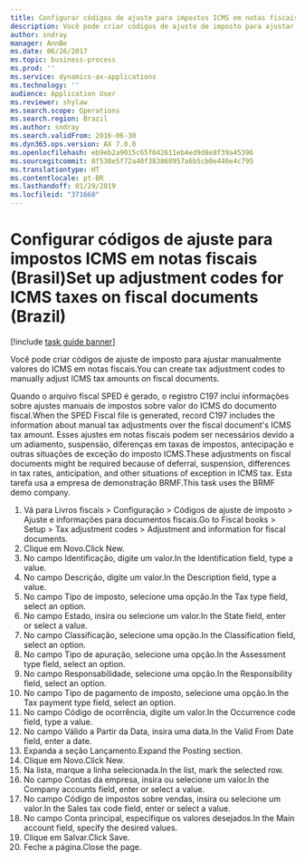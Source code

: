 ```yaml
---
title: Configurar códigos de ajuste para impostos ICMS em notas fiscais (Brasil)
description: Você pode criar códigos de ajuste de imposto para ajustar manualmente valores do ICMS em notas fiscais.
author: sndray
manager: AnnBe
ms.date: 06/26/2017
ms.topic: business-process
ms.prod: ''
ms.service: dynamics-ax-applications
ms.technology: ''
audience: Application User
ms.reviewer: shylaw
ms.search.scope: Operations
ms.search.region: Brazil
ms.author: sndray
ms.search.validFrom: 2016-06-30
ms.dyn365.ops.version: AX 7.0.0
ms.openlocfilehash: eb9eb2a9015c65f042611eb4ed9d8e8f39a45396
ms.sourcegitcommit: 0f530e5f72a40f383868957a6b5cb0e446e4c795
ms.translationtype: HT
ms.contentlocale: pt-BR
ms.lasthandoff: 01/29/2019
ms.locfileid: "371668"
---
```

# <a name="set-up-adjustment-codes-for-icms-taxes-on-fiscal-documents-brazil"></a><span data-ttu-id="72835-103">Configurar códigos de ajuste para impostos ICMS em notas fiscais (Brasil)</span><span class="sxs-lookup"><span data-stu-id="72835-103">Set up adjustment codes for ICMS taxes on fiscal documents (Brazil)</span></span>

[!include [task guide banner](../../includes/task-guide-banner.md)]

<span data-ttu-id="72835-104">Você pode criar códigos de ajuste de imposto para ajustar manualmente valores do ICMS em notas fiscais.</span><span class="sxs-lookup"><span data-stu-id="72835-104">You can create tax adjustment codes to manually adjust ICMS tax amounts on fiscal documents.</span></span>

<span data-ttu-id="72835-105">Quando o arquivo fiscal SPED é gerado, o registro C197 inclui informações sobre ajustes manuais de impostos sobre valor do ICMS do documento fiscal.</span><span class="sxs-lookup"><span data-stu-id="72835-105">When the SPED Fiscal file is generated, record C197 includes the information about manual tax adjustments over the fiscal document's ICMS tax amount.</span></span> <span data-ttu-id="72835-106">Esses ajustes em notas fiscais podem ser necessários devido a um adiamento, suspensão, diferenças em taxas de impostos, antecipação e outras situações de exceção do imposto ICMS.</span><span class="sxs-lookup"><span data-stu-id="72835-106">These adjustments on fiscal documents might be required because of deferral, suspension, differences in tax rates, anticipation, and other situations of exception in ICMS tax.</span></span> <span data-ttu-id="72835-107">Esta tarefa usa a empresa de demonstração BRMF.</span><span class="sxs-lookup"><span data-stu-id="72835-107">This task uses the BRMF demo company.</span></span>

1. <span data-ttu-id="72835-108">Vá para Livros fiscais > Configuração > Códigos de ajuste de imposto > Ajuste e informações para documentos fiscais.</span><span class="sxs-lookup"><span data-stu-id="72835-108">Go to Fiscal books > Setup > Tax adjustment codes > Adjustment and information for fiscal documents.</span></span>
2. <span data-ttu-id="72835-109">Clique em Novo.</span><span class="sxs-lookup"><span data-stu-id="72835-109">Click New.</span></span>
3. <span data-ttu-id="72835-110">No campo Identificação, digite um valor.</span><span class="sxs-lookup"><span data-stu-id="72835-110">In the Identification field, type a value.</span></span>
4. <span data-ttu-id="72835-111">No campo Descrição, digite um valor.</span><span class="sxs-lookup"><span data-stu-id="72835-111">In the Description field, type a value.</span></span>
5. <span data-ttu-id="72835-112">No campo Tipo de imposto, selecione uma opção.</span><span class="sxs-lookup"><span data-stu-id="72835-112">In the Tax type field, select an option.</span></span>
6. <span data-ttu-id="72835-113">No campo Estado, insira ou selecione um valor.</span><span class="sxs-lookup"><span data-stu-id="72835-113">In the State field, enter or select a value.</span></span>
7. <span data-ttu-id="72835-114">No campo Classificação, selecione uma opção.</span><span class="sxs-lookup"><span data-stu-id="72835-114">In the Classification field, select an option.</span></span>
8. <span data-ttu-id="72835-115">No campo Tipo de apuração, selecione uma opção.</span><span class="sxs-lookup"><span data-stu-id="72835-115">In the Assessment type field, select an option.</span></span>
9. <span data-ttu-id="72835-116">No campo Responsabilidade, selecione uma opção.</span><span class="sxs-lookup"><span data-stu-id="72835-116">In the Responsibility field, select an option.</span></span>
10. <span data-ttu-id="72835-117">No campo Tipo de pagamento de imposto, selecione uma opção.</span><span class="sxs-lookup"><span data-stu-id="72835-117">In the Tax payment type field, select an option.</span></span>
11. <span data-ttu-id="72835-118">No campo Código de ocorrência, digite um valor.</span><span class="sxs-lookup"><span data-stu-id="72835-118">In the Occurrence code field, type a value.</span></span>
12. <span data-ttu-id="72835-119">No campo Válido a Partir da Data, insira uma data.</span><span class="sxs-lookup"><span data-stu-id="72835-119">In the Valid From Date field, enter a date.</span></span>
13. <span data-ttu-id="72835-120">Expanda a seção Lançamento.</span><span class="sxs-lookup"><span data-stu-id="72835-120">Expand the Posting section.</span></span>
14. <span data-ttu-id="72835-121">Clique em Novo.</span><span class="sxs-lookup"><span data-stu-id="72835-121">Click New.</span></span>
15. <span data-ttu-id="72835-122">Na lista, marque a linha selecionada.</span><span class="sxs-lookup"><span data-stu-id="72835-122">In the list, mark the selected row.</span></span>
16. <span data-ttu-id="72835-123">No campo Contas da empresa, insira ou selecione um valor.</span><span class="sxs-lookup"><span data-stu-id="72835-123">In the Company accounts field, enter or select a value.</span></span>
17. <span data-ttu-id="72835-124">No campo Código de impostos sobre vendas, insira ou selecione um valor.</span><span class="sxs-lookup"><span data-stu-id="72835-124">In the Sales tax code field, enter or select a value.</span></span>
18. <span data-ttu-id="72835-125">No campo Conta principal, especifique os valores desejados.</span><span class="sxs-lookup"><span data-stu-id="72835-125">In the Main account field, specify the desired values.</span></span>
19. <span data-ttu-id="72835-126">Clique em Salvar.</span><span class="sxs-lookup"><span data-stu-id="72835-126">Click Save.</span></span>
20. <span data-ttu-id="72835-127">Feche a página.</span><span class="sxs-lookup"><span data-stu-id="72835-127">Close the page.</span></span>

